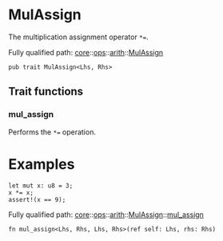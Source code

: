# MulAssign

The multiplication assignment operator `*=`.

Fully qualified path: [core](./core.md)::[ops](./core-ops.md)::[arith](./core-ops-arith.md)::[MulAssign](./core-ops-arith-MulAssign.md)

<pre><code class="language-cairo">pub trait MulAssign&lt;Lhs, Rhs&gt;</code></pre>

## Trait functions

### mul_assign

Performs the `*=` operation.
# Examples

```cairo
let mut x: u8 = 3;
x *= x;
assert!(x == 9);
```

Fully qualified path: [core](./core.md)::[ops](./core-ops.md)::[arith](./core-ops-arith.md)::[MulAssign](./core-ops-arith-MulAssign.md)::[mul_assign](./core-ops-arith-MulAssign.md#mul_assign)

<pre><code class="language-cairo">fn mul_assign&lt;Lhs, Rhs, Lhs, Rhs&gt;(ref self: Lhs, rhs: Rhs)</code></pre>


